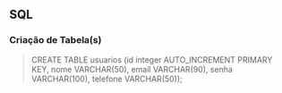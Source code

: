 ## SQL

### Criação de Tabela(s)

> CREATE TABLE usuarios (id integer AUTO_INCREMENT PRIMARY KEY, nome VARCHAR(50), email VARCHAR(90), senha VARCHAR(100), telefone VARCHAR(50));